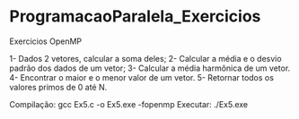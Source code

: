 # ProgramacaoParalela_Exercicios

Exercicios OpenMP

1- Dados 2 vetores, calcular a soma deles;
2- Calcular a média e o desvio padrão dos dados de um vetor;
3- Calcular a média harmônica de um vetor.
4- Encontrar o maior e o menor valor de um vetor.
5- Retornar todos os valores primos de 0 até N.

Compilação:
	gcc Ex5.c -o Ex5.exe -fopenmp
Executar:
	./Ex5.exe